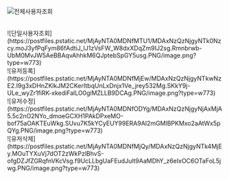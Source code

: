 
![전체사용자조회](https://postfiles.pstatic.net/MjAyNTA0MDNfMjA0/MDAxNzQzNjgyNTg3MDgw._HONDtFhFA0aZqOkCc4B5ted-ErGeCawl-fx0drmpD8g.uAp0CR1gIWGz8DRuvcw0q0rt_3h7Aan-swSIxno9QIIg.PNG/image.png?type=w773)

<br>
![단일사용자조회](https://postfiles.pstatic.net/MjAyNTA0MDNfMTU1/MDAxNzQzNjgyNTk0Nzcy.moJ3yfPqFym86fAdtiJ_IJ1zVsFW_W8dxXDqZm9IJ2sg.Rmnbrwb-UbM0MvJW5AeBBAqvAhhkM6QJptebSpGY5usg.PNG/image.png?type=w773)
<br>
![유저등록](https://postfiles.pstatic.net/MjAyNTA0MDNfMjEw/MDAxNzQzNjgyNTkwNzE2.I9g3xDHnZKlkJM2CKerItbqUnLxDnjx1Ve_jrey532Mg.SKkY9j-ULe_wyZr1fiRK-xkediFalLO0giMZLLB9DCAg.PNG/image.png?type=w773)
<br>
![유저수정](https://postfiles.pstatic.net/MjAyNTA0MDNfODYg/MDAxNzQzNjgyNjAxMjA5.5c2nO2NYo_dmoeGCXH1PAkDPxeMO-bof75aOAKTEuWkg.SUvu7K5kYCyEUY99ERA9AI2mGMlBPKMxo2aAtWx5pQYg.PNG/image.png?type=w773)
<br>
![유저삭제](https://postfiles.pstatic.net/MjAyNTA0MDNfMjQy/MDAxNzQzNjgyNTk4MjEy.MOuTYXuVj7dOT2zWkPzlBhvS-ofgDZJfZGRqfnVKcVsg.f9UcLLbgUaFEudJult9AaMDhY_z6eIxOC6OTaFoL5jwg.PNG/image.png?type=w773)

